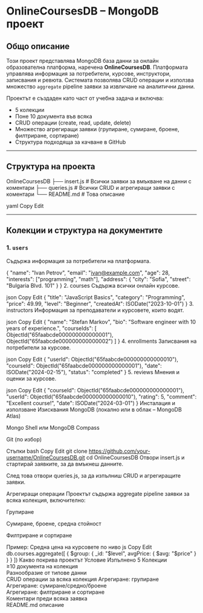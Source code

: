#  OnlineCoursesDB – MongoDB проект

##  Общо описание

Този проект представлява MongoDB база данни за онлайн образователна платформа, наречена **OnlineCoursesDB**. Платформата управлява информация за потребители, курсове, инструктори, записвания и ревюта. Системата позволява CRUD операции и използва множество `aggregate` pipeline заявки за извличане на аналитични данни.

Проектът е създаден като част от учебна задача и включва:

-  5 колекции
-  Поне 10 документа във всяка
-  CRUD операции (create, read, update, delete)
-  Множество агрегиращи заявки (групиране, сумиране, броене, филтриране, сортиране)
-  Структура подходяща за качване в GitHub

---

##  Структура на проекта

OnlineCoursesDB
├── insert.js # Всички заявки за вмъкване на данни с коментари
├── queries.js # Всички CRUD и агрегиращи заявки с коментари
└── README.md # Това описание

yaml
Copy
Edit

---

##  Колекции и структура на документите

### 1. `users`

Съдържа информация за потребители на платформата.


{
  "name": "Ivan Petrov",
  "email": "ivan@example.com",
  "age": 28,
  "interests": ["programming", "math"],
  "address": {
    "city": "Sofia",
    "street": "Bulgaria Blvd. 101"
  }
}
2. courses
Съдържа всички онлайн курсове.

json
Copy
Edit
{
  "title": "JavaScript Basics",
  "category": "Programming",
  "price": 49.99,
  "level": "Beginner",
  "createdAt": ISODate("2023-10-01")
}
3. instructors
Информация за преподаватели и курсовете, които водят.

json
Copy
Edit
{
  "name": "Stefan Markov",
  "bio": "Software engineer with 10 years of experience.",
  "courseIds": [
    ObjectId("65faabcde000000000000001"),
    ObjectId("65faabcde000000000000002")
  ]
}
4. enrollments
Записвания на потребители за курсове.

json
Copy
Edit
{
  "userId": ObjectId("65faabcde000000000000010"),
  "courseId": ObjectId("65faabcde000000000000001"),
  "date": ISODate("2024-02-15"),
  "status": "completed"
}
5. reviews
Мнения и оценки за курсове.

json
Copy
Edit
{
  "courseId": ObjectId("65faabcde000000000000001"),
  "userId": ObjectId("65faabcde000000000000010"),
  "rating": 5,
  "comment": "Excellent course!",
  "date": ISODate("2024-03-01")
}
 Инсталация и използване
 Изисквания
MongoDB (локално или в облак – MongoDB Atlas)

Mongo Shell или MongoDB Compass

Git (по избор)

 Стъпки
bash
Copy
Edit
git clone https://github.com/your-username/OnlineCoursesDB.git
cd OnlineCoursesDB
Отвори insert.js и стартирай заявките, за да вмъкнеш данните.

След това отвори queries.js, за да изпълниш CRUD и агрегиращите заявки.

 Агрегиращи операции
Проектът съдържа aggregate pipeline заявки за всяка колекция, включително:

Групиране

Сумиране, броене, средна стойност

Филтриране и сортиране

Пример: Средна цена на курсовете по ниво
js
Copy
Edit
db.courses.aggregate([
  {
    $group: {
      _id: "$level",
      avgPrice: { $avg: "$price" }
    }
  }
])
 Какво покрива проектът
Условие	Изпълнено
5 Колекции	
≥10 документа на колекция	
Разнообразие от типове данни	
CRUD операции за всяка колекция	
Агрегиране: групиране	
Агрегиране: сумиране/средно/броене	
Агрегиране: филтриране и сортиране	
Коментари преди всяка заявка	
README.md описание
